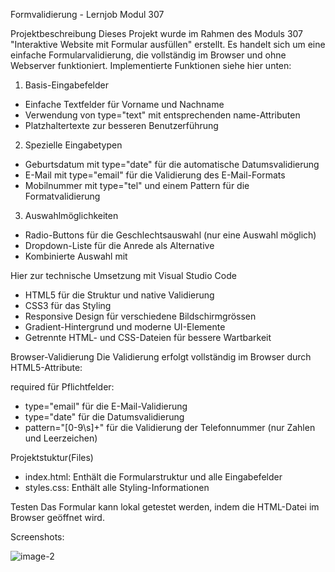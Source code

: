 Formvalidierung - Lernjob Modul 307

Projektbeschreibung
Dieses Projekt wurde im Rahmen des Moduls 307 "Interaktive Website mit Formular ausfüllen" erstellt. Es handelt sich um eine einfache Formularvalidierung, die vollständig im Browser und ohne Webserver funktioniert.
Implementierte Funktionen siehe hier unten:

1. Basis-Eingabefelder

- Einfache Textfelder für Vorname und Nachname
- Verwendung von type="text" mit entsprechenden name-Attributen
- Platzhaltertexte zur besseren Benutzerführung

2. Spezielle Eingabetypen

- Geburtsdatum mit type="date" für die automatische Datumsvalidierung
- E-Mail mit type="email" für die Validierung des E-Mail-Formats
- Mobilnummer mit type="tel" und einem Pattern für die Formatvalidierung

3. Auswahlmöglichkeiten

- Radio-Buttons für die Geschlechtsauswahl (nur eine Auswahl möglich)
- Dropdown-Liste für die Anrede als Alternative
- Kombinierte Auswahl mit <datalist>, die sowohl vordefinierte Optionen bietet, als auch freie Eingabe ermöglicht

Hier zur technische Umsetzung mit Visual Studio Code

- HTML5 für die Struktur und native Validierung
- CSS3 für das Styling
- Responsive Design für verschiedene Bildschirmgrössen
- Gradient-Hintergrund und moderne UI-Elemente
- Getrennte HTML- und CSS-Dateien für bessere Wartbarkeit

Browser-Validierung
Die Validierung erfolgt vollständig im Browser durch HTML5-Attribute:

required für Pflichtfelder:
- type="email" für die E-Mail-Validierung
- type="date" für die Datumsvalidierung
- pattern="[0-9\s]+" für die Validierung der Telefonnummer
(nur Zahlen und Leerzeichen)

Projektstuktur(Files)

- index.html: Enthält die Formularstruktur und alle Eingabefelder
- styles.css: Enthält alle Styling-Informationen

Testen
Das Formular kann lokal getestet werden, indem die HTML-Datei im Browser geöffnet wird.

Screenshots:

<img src="/assets/picture/LJ-4-Formvalidierung(Screenshot).jpeg" alt="image-2">